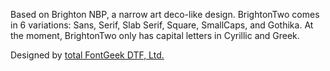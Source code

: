 Based on Brighton NBP, a narrow art deco-like design. BrightonTwo comes in 6 variations: Sans, Serif, Slab Serif, Square, SmallCaps, and Gothika. At the moment, BrightonTwo only has capital letters in Cyrillic and Greek. 

Designed by [total FontGeek DTF, Ltd.](http://www.fontspace.com/total-fontgeek-dtf-ltd)
